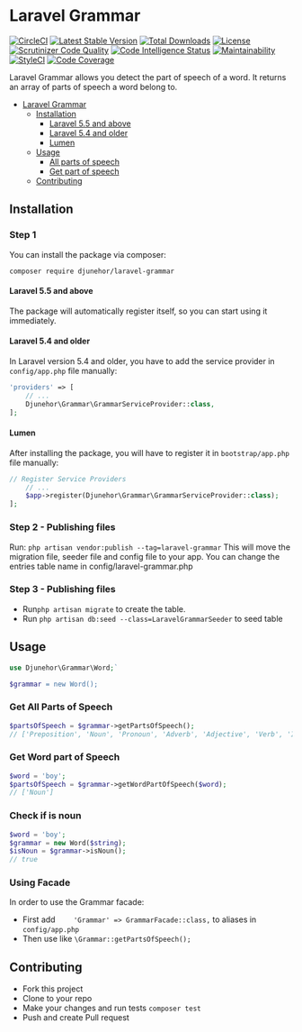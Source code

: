 # Laravel Grammar
[![CircleCI](https://circleci.com/gh/djunehor/laravel-grammar.svg?style=svg)](https://circleci.com/gh/djunehor/laravel-grammar)
[![Latest Stable Version](https://poser.pugx.org/djunehor/laravel-grammar/v/stable)](https://packagist.org/packages/djunehor/laravel-grammar)
[![Total Downloads](https://poser.pugx.org/djunehor/laravel-grammar/downloads)](https://packagist.org/packages/djunehor/laravel-grammar)
[![License](https://poser.pugx.org/djunehor/laravel-grammar/license)](https://packagist.org/packages/djunehor/laravel-grammar)
[![Scrutinizer Code Quality](https://scrutinizer-ci.com/g/djunehor/laravel-grammar/badges/quality-score.png?b=master)](https://scrutinizer-ci.com/g/djunehor/laravel-grammar/?branch=master)
[![Code Intelligence Status](https://scrutinizer-ci.com/g/djunehor/laravel-grammar/badges/code-intelligence.svg?b=master)](https://scrutinizer-ci.com/code-intelligence)
[![Maintainability](https://api.codeclimate.com/v1/badges/9d6be7b057103cb14410/maintainability)](https://codeclimate.com/github/djunehor/laravel-grammar/maintainability)
[![StyleCI](https://github.styleci.io/repos/223423445/shield?branch=master)](https://github.styleci.io/repos/223423445)
[![Code Coverage](https://scrutinizer-ci.com/g/djunehor/laravel-grammar/badges/coverage.png?b=master)](https://scrutinizer-ci.com/g/djunehor/laravel-grammar/?branch=master)

Laravel Grammar allows you detect the part of speech of a word. It returns an array of parts of speech a word belong to.

- [Laravel Grammar](#laravel-grammar)
    - [Installation](#installation)
        - [Laravel 5.5 and above](#laravel-55-and-above)
        - [Laravel 5.4 and older](#laravel-54-and-older)
        - [Lumen](#lumen)
    - [Usage](#usage)
        - [All parts of speech](#get-all-parts-of-speech)
        - [Get part of speech](#get-word-part-of-speech)
    - [Contributing](#contributing)

## Installation

### Step 1
You can install the package via composer:

```shell
composer require djunehor/laravel-grammar
```

#### Laravel 5.5 and above

The package will automatically register itself, so you can start using it immediately.

#### Laravel 5.4 and older

In Laravel version 5.4 and older, you have to add the service provider in `config/app.php` file manually:

```php
'providers' => [
    // ...
    Djunehor\Grammar\GrammarServiceProvider::class,
];
```
#### Lumen

After installing the package, you will have to register it in `bootstrap/app.php` file manually:
```php
// Register Service Providers
    // ...
    $app->register(Djunehor\Grammar\GrammarServiceProvider::class);
];
```

### Step 2 - Publishing files
Run:
`php artisan vendor:publish --tag=laravel-grammar`
This will move the migration file, seeder file and config file to your app. You can change the entries table name in config/laravel-grammar.php

### Step 3 - Publishing files
- Run`php artisan migrate` to create the table.
- Run `php artisan db:seed --class=LaravelGrammarSeeder` to seed table


## Usage
```php
use Djunehor\Grammar\Word;`

$grammar = new Word();
```

### Get All Parts of Speech
```php
$partsOfSpeech = $grammar->getPartsOfSpeech();
// ['Preposition', 'Noun', 'Pronoun', 'Adverb', 'Adjective', 'Verb', 'Interjection', 'Conjunction']
```

### Get Word part of Speech
```php
$word = 'boy';
$partsOfSpeech = $grammar->getWordPartOfSpeech($word);
// ['Noun']
```

### Check if is noun
```php
$word = 'boy';
$grammar = new Word($string);
$isNoun = $grammar->isNoun();
// true
```

### Using Facade
In order to use the Grammar facade:
- First add `    'Grammar' => GrammarFacade::class,` to aliases in `config/app.php`
- Then use like `\Grammar::getPartsOfSpeech();`

## Contributing
- Fork this project
- Clone to your repo
- Make your changes and run tests `composer test`
- Push and create Pull request
